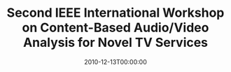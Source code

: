 ---
acronym: CBTV-2010
date: '2010-12-13T00:00:00'
ext_url: http://cbtv2010.inria.fr/
location: Taichung, Taiwan
submission_date: '2010-07-12T00:00:00'
title: Second IEEE International Workshop on Content-Based Audio/Video Analysis for
  Novel TV Services
---